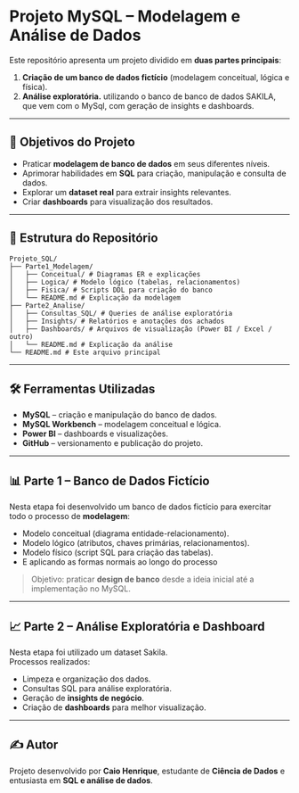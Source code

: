 # Projeto MySQL – Modelagem e Análise de Dados

Este repositório apresenta um projeto dividido em **duas partes principais**:  
1. **Criação de um banco de dados fictício** (modelagem conceitual, lógica e física).  
2. **Análise exploratória.** utilizando o banco de banco de dados SAKILA, que vem com o MySql, com geração de insights e dashboards.  

---

## 📌 Objetivos do Projeto
- Praticar **modelagem de banco de dados** em seus diferentes níveis.  
- Aprimorar habilidades em **SQL** para criação, manipulação e consulta de dados.  
- Explorar um **dataset real** para extrair insights relevantes.  
- Criar **dashboards** para visualização dos resultados.  

---

## 📂 Estrutura do Repositório

```
Projeto_SQL/
├── Parte1_Modelagem/
│   ├── Conceitual/ # Diagramas ER e explicações
│   ├── Logica/ # Modelo lógico (tabelas, relacionamentos)
│   ├── Fisica/ # Scripts DDL para criação do banco
│   └── README.md # Explicação da modelagem
├── Parte2_Analise/
│   ├── Consultas_SQL/ # Queries de análise exploratória
│   ├── Insights/ # Relatórios e anotações dos achados
│   ├── Dashboards/ # Arquivos de visualização (Power BI / Excel / outro)
│   └── README.md # Explicação da análise
└── README.md # Este arquivo principal

```

---

## 🛠️ Ferramentas Utilizadas
- **MySQL** – criação e manipulação do banco de dados.  
- **MySQL Workbench** – modelagem conceitual e lógica.  
- **Power BI** – dashboards e visualizações.  
- **GitHub** – versionamento e publicação do projeto.  

---

## 📊 Parte 1 – Banco de Dados Fictício
Nesta etapa foi desenvolvido um banco de dados fictício para exercitar todo o processo de **modelagem**:
- Modelo conceitual (diagrama entidade-relacionamento).  
- Modelo lógico (atributos, chaves primárias, relacionamentos).  
- Modelo físico (script SQL para criação das tabelas).
- E aplicando as formas normais ao longo do processo

> Objetivo: praticar **design de banco** desde a ideia inicial até a implementação no MySQL.

---

## 📈 Parte 2 – Análise Exploratória e Dashboard
Nesta etapa foi utilizado um dataset Sakila.  
Processos realizados:  
- Limpeza e organização dos dados.  
- Consultas SQL para análise exploratória.  
- Geração de **insights de negócio**.  
- Criação de **dashboards** para melhor visualização.  

---


## ✍️ Autor
Projeto desenvolvido por **Caio Henrique**, estudante de **Ciência de Dados** e entusiasta em **SQL e análise de dados**.  




